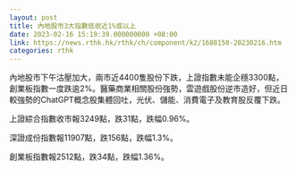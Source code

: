 ```yaml
---
layout: post
title: 內地股市3大指數低收近1%或以上
date: 2023-02-16 15:19:39.000000000 +08:00
link: https://news.rthk.hk/rthk/ch/component/k2/1688150-20230216.htm
categories: rthk
---
```


內地股市下午沽壓加大，兩市近4400隻股份下跌，上證指數未能企穩3300點，創業板指數一度跌逾2%。醫藥商業相關股份強勢，雲遊戲股份逆市造好，但近日較強勢的ChatGPT概念股集體回吐，光伏、儲能、消費電子及教育股反覆下跌。

上證綜合指數收市報3249點，跌31點，跌幅0.96%。

深證成份指數報11907點，跌156點，跌幅1.3%。

創業板指數報2512點，跌34點，跌幅1.36%。
